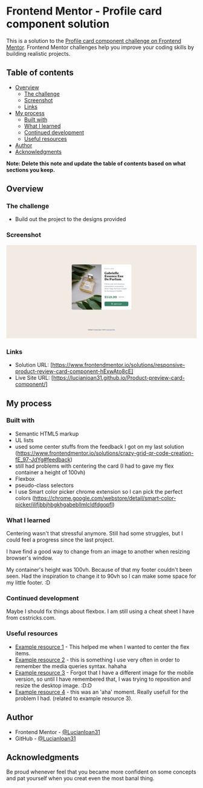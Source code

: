# Frontend Mentor - Profile card component solution

This is a solution to the [Profile card component challenge on Frontend Mentor](https://www.frontendmentor.io/challenges/profile-card-component-cfArpWshJ). Frontend Mentor challenges help you improve your coding skills by building realistic projects. 

## Table of contents

- [Overview](#overview)
  - [The challenge](#the-challenge)
  - [Screenshot](#screenshot)
  - [Links](#links)
- [My process](#my-process)
  - [Built with](#built-with)
  - [What I learned](#what-i-learned)
  - [Continued development](#continued-development)
  - [Useful resources](#useful-resources)
- [Author](#author)
- [Acknowledgments](#acknowledgments)

**Note: Delete this note and update the table of contents based on what sections you keep.**

## Overview

### The challenge

- Build out the project to the designs provided

### Screenshot

![](./screenshot.png)



### Links

- Solution URL: [https://www.frontendmentor.io/solutions/responsive-product-review-card-component-hExwAto8cE]
- Live Site URL: [https://lucianioan31.github.io/Product-preview-card-component/]

## My process

### Built with

- Semantic HTML5 markup
- UL lists 
- used some center stuffs from the feedback I got on my last solution (https://www.frontendmentor.io/solutions/crazy-grid-qr-code-creation-fE_97-JdYg#feedback)
- still had problems with centering the card (I had to gave my flex container a height of 100vh)
- Flexbox
- pseudo-class selectors
- I use Smart color picker chrome extension so I can pick the perfect colors (https://chrome.google.com/webstore/detail/smart-color-picker/ilifjbbjhbgkhgabebllmlcldfdgopfl)

### What I learned

Centering wasn't that stressful anymore. Still had some struggles, but I could feel a progress since the last project.

I have find a good way to change from an image to another when resizing browser's window. 

My container's height was 100vh. Because of that my footer couldn't been seen. Had the inspiration to change it to 90vh so I can make some space for my little  footer. :D

### Continued development

Maybe I should fix things about flexbox. I am still using a cheat sheet I have from csstricks.com.

### Useful resources

- [Example resource 1]((https://www.frontendmentor.io/solutions/crazy-grid-qr-code-creation-fE_97-JdYg#feedback)) - This helped me when I wanted to center the flex items. 
- [Example resource 2]((https://www.w3schools.com/css/css_rwd_mediaqueries.asp)) - this is something I use very often in order to remember the media queries syntax. hahaha
- [Example resource 3]((https://developer.mozilla.org/en-US/docs/Web/CSS/object-position)) - Forgot that I have a different image for the mobile version, so until I have remembered that, I was trying to reposition and resize the desktop image. :D:D
- [Example resource 4]((https://css-tricks.com/replace-the-image-in-an-img-with-css/)) - this was an 'aha' moment. Really usefull for the problem I had. (related to example resource 3).


## Author
- Frontend Mentor - [@LucianIoan31](https://www.frontendmentor.io/profile/LucianIoan31)
- GitHub - [@LucianIoan31](https://github.com/LucianIoan31)

## Acknowledgments

Be proud whenever feel that you became more confident on some concepts and pat yourself when you creat even the most banal thing. 


